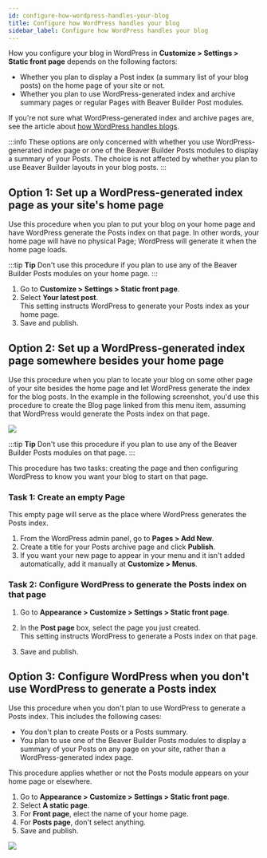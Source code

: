 ```yaml
---
id: configure-how-wordpress-handles-your-blog
title: Configure how WordPress handles your blog
sidebar_label: Configure how WordPress handles your blog
---
```


How you configure your blog in WordPress in **Customize > Settings > Static front page** depends on the following factors:

  * Whether you plan to display a Post index (a summary list of your blog posts) on the home page of your site or not.
  * Whether you plan to use WordPress-generated index and archive summary pages or regular Pages with Beaver Builder Post modules.

If you're not sure what WordPress-generated index and archive pages are, see the article about  [how WordPress handles blogs](/beaver-builder/layouts/post-layouts/basics-how-wordpress-handles-blog-posts-and-archives.md).

:::info
These options are only concerned with whether you use WordPress-generated index page or one of the Beaver Builder Posts modules to display a summary of your Posts. The choice is not affected by whether you plan to use Beaver Builder layouts in your blog posts.
:::

## Option 1: Set up a WordPress-generated index page as your site's home page

Use this procedure when you plan to put your blog on your home page and have WordPress generate the Posts index on that page. In other words, your home page will have no physical Page; WordPress will generate it when the home page loads.

:::tip **Tip**
Don't use this procedure if you plan to use any of the Beaver Builder Posts modules on your home page.
:::

  1. Go to  **Customize > Settings > Static front page**.
  2. Select **Your latest post**.  
  This setting instructs WordPress to generate your Posts index as your home page.
  3. Save and publish.

## Option 2: Set up a WordPress-generated index page somewhere besides your home page

Use this procedure when you plan to locate your blog on some other page of your site besides the home page and let WordPress generate the index for the blog posts. In the example in the following screenshot, you'd use this procedure to create the Blog page linked from this menu item, assuming that WordPress would generate the Posts index on that page.

![](/img/configure-how-wordpress-handles-your-blog-0219dd8c.png)

:::tip **Tip**
Don't use this procedure if you plan to use any of the Beaver Builder Posts modules on that page.
:::

This procedure has two tasks: creating the page and then configuring WordPress to know you want your blog to start on that page.

### Task 1: Create an empty Page

This empty page will serve as the place where WordPress generates the Posts index.

  1. From the WordPress admin panel, go to  **Pages > Add New**.
  2. Create a title for your Posts archive page and click  **Publish**.
  3. If you want your new page to appear in your menu and it isn't added automatically, add it manually at  **Customize > Menus**.

### Task 2: Configure WordPress to generate the Posts index on that page

  1. Go to  **Appearance > Customize > Settings > Static front page**.
  2. In the  **Post page**  box, select the page you just created.  
  This setting instructs WordPress to generate a Posts index on that page.

  3. Save and publish.

## Option 3: Configure WordPress when you don't use WordPress to generate a Posts index

Use this procedure when you don't plan to use WordPress to generate a Posts index. This includes the following cases:

  * You don't plan to create Posts or a Posts summary.
  * You plan to use one of the Beaver Builder Posts modules to display a summary of your Posts on any page on your site, rather than a WordPress-generated index page.

This procedure applies whether or not the Posts module appears on your home
page or elsewhere.

  1. Go to  **Appearance > Customize > Settings > Static front page**.
  2. Select **A static page**.
  3. For **Front page**, elect the name of your home page.
  4. For **Posts page**, don't select anything.
  5. Save and publish.

![](/img/configure-how-wordpress-handles-your-blog-481c8f69.png)
